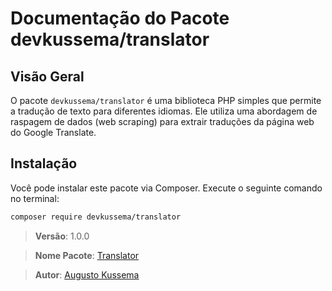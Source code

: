 # Documentação do Pacote devkussema/translator

## Visão Geral

O pacote `devkussema/translator` é uma biblioteca PHP simples que permite a tradução de texto para diferentes idiomas. Ele utiliza uma abordagem de raspagem de dados (web scraping) para extrair traduções da página web do Google Translate.

## Instalação

Você pode instalar este pacote via Composer. Execute o seguinte comando no terminal:

```bash
composer require devkussema/translator
```

> **Versão**: 1.0.0

> **Nome Pacote**: [Translator](https://github.com/devkussema/translator)

> **Autor**: [Augusto Kussema](https://github.com/devkussema)
